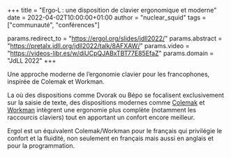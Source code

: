 +++
title  = "Ergo‑L : une disposition de clavier ergonomique et moderne"
date   = 2022-04-02T10:00:00+01:00
author = "nuclear_squid"
tags   = ["communauté", "conférences"]

params.redirect_to = "https://ergol.org/slides/jdll2022/"
params.abstract    = "https://pretalx.jdll.org/jdll2022/talk/8AFXAW/"
params.video       = "https://videos-libr.es/w/diUCpQJABxTBT77E85EfaZ"
params.domain      = "JdLL 2022"
+++

Une approche moderne de l’ergonomie clavier pour les francophones, inspirée de
Colemak et Workman.

La où des dispositions comme Dvorak ou Bépo se focalisent exclusivement sur la
saisie de texte, des dispositions modernes comme [Colemak] et [Workman]
intègrent une ergonomie plus complète (notamment les raccourcis claviers) tout
en apportant un confort encore meilleur.

Ergol est un équivalent Colemak/Workman pour le français qui privilégie le
confort et la fluidité, non seulement en français mais aussi en anglais et pour
la programmation.

[Colemak]: https://colemak.com/
[Workman]: https://workmanlayout.org/

<!--more-->
